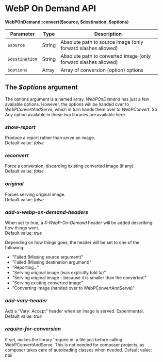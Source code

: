 # WebP On Demand API

**WebPOnDemand::convert($source, $destination, $options)**

| Parameter        | Type    | Description                                                         |
| ---------------- | ------- | ------------------------------------------------------------------- |
| `$source`        | String  | Absolute path to source image (only forward slashes allowed)        |
| `$destination`   | String  | Absolute path to converted image (only forward slashes allowed)     |
| `$options`       | Array   | Array of conversion (option) options                                |

## The *$options* argument

The options argument is a named array. *WebPOnDemand* has just a few available options. However, the options will be handed over to *WebPConvertAndServe*, which in turn hands them over to  *WebPConvert*. So Any option available in these two libraries are available here.


### *show-report*
Produce a report rather than serve an image.  
Default value: *false*

### *reconvert*
Force a conversion, discarding existing converted image (if any).  
Default value: *false*

### *original*
Forces serving original image.  
Default value: *false*

### *add-x-webp-on-demand-headers*
When set to *true*, a *X-WebP-On-Demand* header will be added describing how things went.  
Default value: *true*

Depending on how things goes, the header will be set to one of the following:
- "Failed (Missing source argument)"
- "Failed (Missing destination argument)"
- "Reporting..."
- "Serving original image (was explicitly told to)"
- "Serving original image - because it is smaller than the converted!"
- "Serving existing converted image"
- "Converting image (handed over to WebPConvertAndServe)"

### *add-vary-header*
Add a "Vary: Accept" header when an image is served. Experimental.  
Default value: *true*

### *require-for-conversion*
If set, makes the library 'require in' a file just before calling WebPConvertAndServe. This is not needed for composer projects, as composer takes care of autoloading classes when needed.
Default value: *null*
